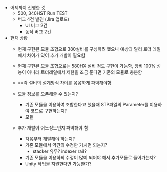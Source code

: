 - 어제까지 진행한 것
	- 500, 340HST Run TEST
	- 버그 4건 발견 (Jira 업로드)
		- UI 버그 2건
		- 동작 버그 2건
- 현재 상황
	- 현재 구현된 모듈 조합으로 380설비를 구성하려 했으나 예상과 달리 로더 레일에서 차이가 있어 추가 개발이 필요함
	- 현재 구현된 모듈 조합으로는 580HX 설비 정도 구현이 가능함, 장비 100% 성능이 아니라 로더레일에서 제한을 조금 둔다면 기존의 모듈로 충분함
	- ==각 설비의 설계방식 차이를 꼼꼼하게 파악해야함

	- 모듈 정보를 오픈해줄 수 있는지?
		- 기존 모듈을 이용하여 조합한다고 했을때 STP파일의 Parameter를 이용하여 코드로 구현하는지?
		- 모듈 

	- 추가 개발이 어느정도인지 파악해야 함
		- 처음부터 개발해야 하는지?
		- 기존 모듈에서 약간의 수정만 거치면 되는지?
			- stacker 유무? indexer rail?
		- 기존 모듈을 이용하되 수정이 많이 되어야 해서 추가모듈로 들어가는지?
		- Unity 작업을 지원한다면 가능한가?